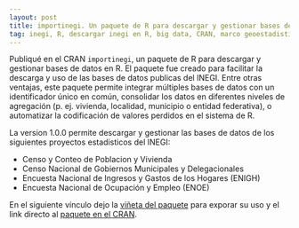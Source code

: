 ```yaml
---
layout: post
title: importinegi. Un paquete de R para descargar y gestionar bases de datos del INEGI
tag: inegi, R, descargar inegi en R, big data, CRAN, marco geoestadistico nacional, red nacional de caminos, enigh, enoe, censo de poblacion y vivienda, censo de gobiernos municipales y delegacionales
---
```


Publiqué en el CRAN `importinegi`, un paquete de R para descargar y gestionar bases de datos en R. El paquete fue creado para facilitar la descarga y uso de las bases de datos publicas del INEGI. Entre otras ventajas, este paquete permite integrar múltiples bases de datos con un identificador único en común, consolidar los datos en diferentes niveles de agregación (p. ej. vivienda, localidad, municipio o entidad federativa), o automatizar la codificación de valores perdidos en el sistema de R.

La version 1.0.0 permite descargar y gestionar las bases de datos de los siguientes proyectos estadisticos del INEGI:

- Censo y Conteo de Poblacion y Vivienda
- Censo Nacional de Gobiernos Municipales y Delegacionales
- Encuesta Nacional de Ingresos y Gastos de los Hogares (ENIGH)
- Encuesta Nacional de Ocupación y Empleo (ENOE)

En el siguiente vínculo dejo la [viñeta del paquete](https://cran.r-project.org/web/packages/importinegi/vignettes/my-vignette.html) para exporar su uso y el link directo al [paquete en el CRAN](https://cran.r-project.org/web/packages/importinegi/index.html).
